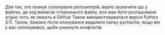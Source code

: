 Для тих, хто планує склонувати репозиторій, варто зазначити що у файлах, де код вимагає стороннього файлу, все має бути розташоване згідно того, як лежить в GitHub
Також використовувалася версія Python 3.11. Також, бажано після клонування видалити папку pychache, якщо він у вас склонувався, щоби уникнути конфліктів
